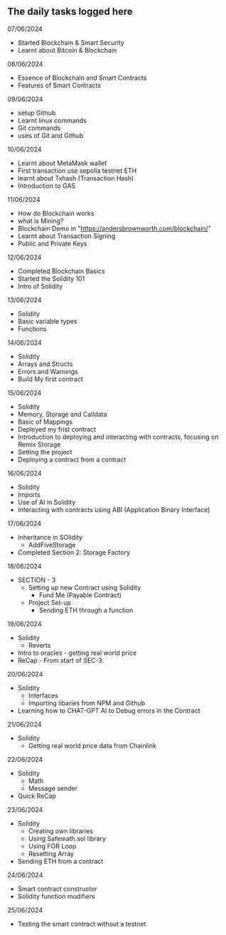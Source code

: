 ## The daily tasks logged here

07/06/2024
 - Started Blockchain & Smart Security
 - Learnt about Bitcoin & Blockchain

08/06/2024
 - Essence of Blockchain and Smart Contracts
 - Features of Smart Contracts

09/06/2024
 - setup Github
 - Learnt linux commands
 - Git commands
 - uses of Git and Github

10/06/2024 
 - Learnt about MetaMask wallet
 - First transaction use sepolia testnet ETH
 - learnt about Txhash (Transaction Hash)
 - Introduction to GAS 

11/06/2024
 - How do Blockchain works
 - what is Mining?
 - Blockchain Demo in "https://andersbrownworth.com/blockchain/"
 - Learnt about Transaction Signing
 - Public and Private Keys

12/06/2024
 - Completed Blockchain Basics
 - Started the  Solidity 101
 - Intro of  Solidity

13/06/2024
 -  Solidity
   - Basic variable types
   - Functions
   
14/06/2024
 -   Solidity
   - Arrays and Structs
   - Errors and Warnings
 - Build My first contract

15/06/2024
 -   Solidity
   - Memory, Storage and Calldata
   - Basic of Mappings
 - Deployed my frist contract
 - Introduction to deploying and interacting with contracts, focusing on Remix Storage
 - Setting the project
 - Deploying a contract from a contract

16/06/2024
 -  Solidity
   - Imports
 - Use of AI in Solidity
 - Interacting with contracts using ABI (Application Binary Interface)

17/06/2024
 - Inheritance in SOlidity
   - AddFiveStorage
 - Completed Section 2: Storage Factory

18/06/2024
 - SECTION - 3
   - Setting up new Contract using Solidity
     - Fund Me (Payable Contract)
   - Project Set-up
     - Sending ETH through a function

19/06/2024
 - Solidity
   - Reverts
 - Intro to oracles - getting real world price
 - ReCap - From start of SEC-3.

20/06/2024
 - Solidity
   - Interfaces
   - Importing libaries from NPM and Github
 - Learning how to CHAT-GPT AI to Debug errors
    in the Contract

21/06/2024
 - Solidity
   - Getting real world price data from Chainlink

22/06/2024
 - Solidity
   - Math
   - Message sender
 - Quick ReCap 

23/06/2024
 - Solidity
   - Creating own libraries
   - Using Safemath.sol library
   - Using FOR Loop
   - Resetting Array 
 - Sending ETH from a contract

24/06/2024
 -  Smart contract constructor
 -  Solidity function modifiers

 25/06/2024
  - Testing the smart contract without a testnet
